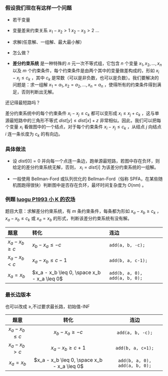 
### 假设我们现在有这样一个问题

- 若干变量
- 变量差来约束关系
$x_{1}-x_{2} > 1$
$x_{2}-x_{3} > 2$
$...$
- 求解(任意解、一组解、最大最小解）
- 怎么做？

- **差分约束系统** 是一种特殊的 $n$ 元一次不等式组，它包含 $n$ 个变量 $x_1,x_2,...,x_n$ 以及 $m$ 个约束条件，每个约束条件是由两个其中的变量做差构成的，形如 $x_i-x_j\leq c_k$ ，其中 $c_k$ 是常数（可以是非负数，也可以是负数）。我们要解决的问题是：求一组解 $x_1=a_1,x_2=a_2,...,x_n=a_n$ ，使得所有的约束条件得到满足，否则判断出无解。


还记得最短路吗？

差分约束系统中的每个约束条件 $x_i-x_j\leq c_k$ 都可以变形成 $x_i\leq x_j+c_k$ ，这与单源最短路中的三角形不等式 $dist[y]\leq dist[x]+z$ 非常相似。因此，我们可以把每个变量 $x_i$ 看做图中的一个结点，对于每个约束条件 $x_i-x_j\leq c_k$ ，从结点 $j$ 向结点 $i$ 连一条长度为 $c_k$ 的有向边。


### 具体做法

- 设 $dist[0]=0$ 并向每一个点连一条边，跑单源最短路，若图中存在负环，则给定的差分约束系统无解，否则， $x_i=dist[i]$ 为该差分约束系统的一组解。

- 一般使用 Bellman-Ford 或队列优化的 Bellman-Ford（俗称 SPFA，在某些随机图跑得很快）判断图中是否存在负环，最坏时间复杂度为 $O(nm)$ 。



### 例题 [luogu P1993 小 K 的农场](https://www.luogu.org/problemnew/show/P1993)


题目大意：求解差分约束系统，有 $m$ 条约束条件，每条都为形如 $x_a-x_b\geq c_k$ ， $x_a-x_b\leq c_k$ 或 $x_a=x_b$ 的形式，判断该差分约束系统有没有解。


| 题意   |        转化       |                连边               |
| :------------------ | :------------------------------------------- | :----------------------------- |
|  $x_a - x_b \geq c$  |              $x_b - x_a \leq -c$              |         `add(a, b, -c);`        |
|  $x_a - x_b < c$  |               $x_a - x_b \leq c-1$              |         `add(b, a, c-1);`         |
|      $x_a = x_b$     |  $x_a - x_b \leq 0, \space x_b - x_a \leq 0$  |  `add(b, a, 0), add(a, b, 0);`  |


### 最长边版本

也可以改成 $\ge$,不过要求最长路，初始值-INF

|          题意          |                       转化                      |                连边               |
| :--: | :--: | :--: |
|  $x_a - x_b \leq c$  |              $x_b - x_a \geq -c$              |         `add(a, b, -c);`        |
|  $x_a - x_b > c$  |               $x_a - x_b \geq c+1$              |         `add(b, a, c+1);`         |
|      $x_a = x_b$     |  $x_a - x_b \leq 0, \space x_b - x_a \leq 0$  |  `add(b, a, 0), add(a, b, 0);`  |
